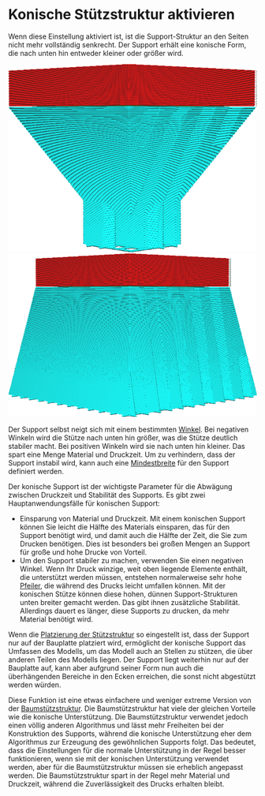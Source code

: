 Konische Stützstruktur aktivieren
====
Wenn diese Einstellung aktiviert ist, ist die Support-Struktur an den Seiten nicht mehr vollständig senkrecht. Der Support erhält eine konische Form, die nach unten hin entweder kleiner oder größer wird.

<!--screenshot {
"image_path": "support_conical_enabled.png",
"models": [
    {
        "script": "wide_overhang.scad",
        "transformation": ["scale(0.5)"]
    }
],
"camera_position": [91, -95, 19],
"settings": {
    "support_enable": true,
    "support_conical_enabled": true,
    "support_conical_angle": 30
},
"colours": 64
}-->
<!--screenshot {
"image_path": "support_conical_angle_neg10.png",
"models": [
    {
        "script": "wide_overhang.scad",
        "transformation": ["scale(0.5)"]
    }
],
"camera_position": [91, -95, 19],
"settings": {
    "support_enable": true,
    "support_conical_enabled": true,
    "support_conical_angle": -10
},
"colours": 64
}-->
![Der Support wird nach unten hin kleiner](../../../articles/images/support_conical_enabled.png)
![Der Support wird nach unten hin größer](../../../articles/images/support_conical_angle_neg10.png)

Der Support selbst neigt sich mit einem bestimmten [Winkel](support_conical_angle.md). Bei negativen Winkeln wird die Stütze nach unten hin größer, was die Stütze deutlich stabiler macht. Bei positiven Winkeln wird sie nach unten hin kleiner. Das spart eine Menge Material und Druckzeit. Um zu verhindern, dass der Support instabil wird, kann auch eine [Mindestbreite](support_conical_min_width.md) für den Support definiert werden.

Der konische Support ist der wichtigste Parameter für die Abwägung zwischen Druckzeit und Stabilität des Supports. Es gibt zwei Hauptanwendungsfälle für konischen Support:
* Einsparung von Material und Druckzeit. Mit einem konischen Support können Sie leicht die Hälfte des Materials einsparen, das für den Support benötigt wird, und damit auch die Hälfte der Zeit, die Sie zum Drucken benötigen. Dies ist besonders bei großen Mengen an Support für große und hohe Drucke von Vorteil.
* Um den Support stabiler zu machen, verwenden Sie einen negativen Winkel. Wenn Ihr Druck winzige, weit oben liegende Elemente enthält, die unterstützt werden müssen, entstehen normalerweise sehr hohe [Pfeiler](support_use_towers.md), die während des Drucks leicht umfallen können. Mit der konischen Stütze können diese hohen, dünnen Support-Strukturen unten breiter gemacht werden. Das gibt ihnen zusätzliche Stabilität. Allerdings dauert es länger, diese Supports zu drucken, da mehr Material benötigt wird.

Wenn die [Platzierung der Stützstruktur](support_type.md) so eingestellt ist, dass der Support nur auf der Bauplatte platziert wird, ermöglicht der konische Support das Umfassen des Modells, um das Modell auch an Stellen zu stützen, die über anderen Teilen des Modells liegen. Der Support liegt weiterhin nur auf der Bauplatte auf, kann aber aufgrund seiner Form nun auch die überhängenden Bereiche in den Ecken erreichen, die sonst nicht abgestützt werden würden.

Diese Funktion ist eine etwas einfachere und weniger extreme Version von der <!--if cura_version >= 4.7-->[Baumstützstruktur](support_structure.md)<!--endif--><!--if cura_version < 4.7:[Baumstützstruktur](../experimental/support_tree_enable.md)-->. Die Baumstützstruktur hat viele der gleichen Vorteile wie die konische Unterstützung. Die Baumstützstruktur verwendet jedoch einen völlig anderen Algorithmus und lässt mehr Freiheiten bei der Konstruktion des Supports, während die konische Unterstützung eher dem Algorithmus zur Erzeugung des gewöhnlichen Supports folgt. Das bedeutet, dass die Einstellungen für die normale Unterstützung in der Regel besser funktionieren, wenn sie mit der konischen Unterstützung verwendet werden, aber für die Baumstützstruktur müssen sie erheblich angepasst werden. Die Baumstützstruktur spart in der Regel mehr Material und Druckzeit, während die Zuverlässigkeit des Drucks erhalten bleibt.